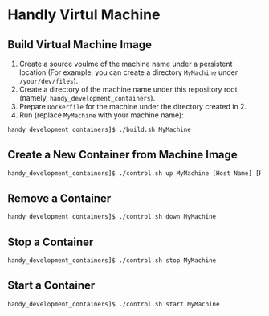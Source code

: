 # Handly Virtul Machine

## Build Virtual Machine Image

1. Create a source voulme of the machine name under a persistent location (For example, you can create a directory `MyMachine` under `/your/dev/files`). 
2. Create a directory of the machine name under this repository root (namely, `handy_development_containers`).
3. Prepare `Dockerfile` for the machine under the directory created in 2.
4. Run (replace `MyMachine` with your machine name):
```sh
handy_development_containers]$ ./build.sh MyMachine
```

## Create a New Container from Machine Image

```sh
handy_development_containers]$ ./control.sh up MyMachine [Host Name] [Root of the source volumes (`/your/dev/files` etc.)]
```

## Remove a Container

```sh
handy_development_containers]$ ./control.sh down MyMachine
```

## Stop a Container

```sh
handy_development_containers]$ ./control.sh stop MyMachine
```

## Start a Container

```sh
handy_development_containers]$ ./control.sh start MyMachine
```
